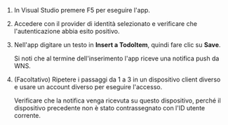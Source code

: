 1.  In Visual Studio premere F5 per eseguire l'app.

2.  Accedere con il provider di identità selezionato e verificare che l'autenticazione abbia esito positivo.

3.  Nell'app digitare un testo in **Insert a TodoItem**, quindi fare clic su **Save**.

    Si noti che al termine dell'inserimento l'app riceve una notifica push da WNS.

4.  (Facoltativo) Ripetere i passaggi da 1 a 3 in un dispositivo client diverso e usare un account diverso per eseguire l'accesso.

    Verificare che la notifica venga ricevuta su questo dispositivo, perché il dispositivo precedente non è stato contrassegnato con l'ID utente corrente.


